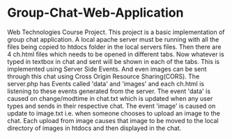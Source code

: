 # Group-Chat-Web-Application
Web Technologies Course Project.   This project is a basic implementation of group chat application. A local apache server must be running with all the files being copied to htdocs folder in the local servers files. Then there are 4 ch.html files which needs to be opened in different tabs. Now whatever is typed in textbox in chat and sent will be shown in each of the tabs. This is implemented using Server Side Events. And even images can be sent through this chat using Cross Origin Resource Sharing(CORS).  The server.php has Events called 'data' and 'images' and each ch.html is listening to these events generated from the server. The event 'data' is caused on change/modtime in chat.txt which is updated when any user types and sends in their respective chat. The event 'image' is caused on update to image.txt i.e. when someone chooses to upload an image to the chat.  Each upload from image causes that image to be moved to the local directory of images in htdocs and then displayed in the chat.
